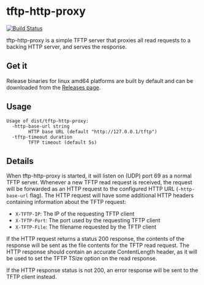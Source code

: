 # tftp-http-proxy

[![Build Status](https://api.travis-ci.org/bwalex/tftp-http-proxy.svg?branch=master)](https://travis-ci.org/bwalex/tftp-http-proxy)

tftp-http-proxy is a simple TFTP server that proxies all read requests to a backing HTTP server, and serves the response.

## Get it

Release binaries for linux amd64 platforms are built by default and can be downloaded from the [Releases page](https://github.com/bwalex/tftp-http-proxy/releases).

## Usage

    Usage of dist/tftp-http-proxy:
      -http-base-url string
        	HTTP base URL (default "http://127.0.0.1/tftp")
      -tftp-timeout duration
        	TFTP timeout (default 5s)

## Details

When tftp-http-proxy is started, it will listen on (UDP) port 69 as a normal TFTP server. Whenever a new TFTP read request is received, the request will be forwarded as an HTTP request to the configured HTTP URL (`-http-base-url` flag). The HTTP request will have some additional HTTP headers containing information about the TFTP request:

 - `X-TFTP-IP`: The IP of the requesting TFTP client
 - `X-TFTP-Port`: The port used by the requesting TFTP client
 - `X-TFTP-File`: The filename requested by the TFTP client

If the HTTP request returns a status 200 response, the contents of the response will be sent as the file contents for the TFTP read request. The HTTP response should contain an accurate ContentLength header, as it will be used to set the TFTP TSize option on the read response.

If the HTTP response status is not 200, an error response will be sent to the TFTP client instead.
